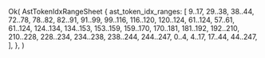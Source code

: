 Ok(
    AstTokenIdxRangeSheet {
        ast_token_idx_ranges: [
            9..17,
            29..38,
            38..44,
            72..78,
            78..82,
            82..91,
            91..99,
            99..116,
            116..120,
            120..124,
            61..124,
            57..61,
            61..124,
            124..134,
            134..153,
            153..159,
            159..170,
            170..181,
            181..192,
            192..210,
            210..228,
            228..234,
            234..238,
            238..244,
            244..247,
            0..4,
            4..17,
            17..44,
            44..247,
        ],
    },
)